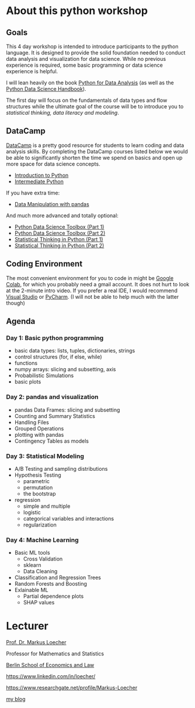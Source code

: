 About this python workshop
===================

Goals
-----

This 4 day workshop is intended to introduce participants
to the python language. It is designed to provide the solid
foundation needed to conduct data analysis and visualization for data
science. While no previous experience is required, some basic
programming or data science experience is helpful.

I will lean heavily on the book [Python for Data Analysis](https://wesmckinney.com/book/) (as well as the [Python Data Science Handbook](https://jakevdp.github.io/PythonDataScienceHandbook/)).

The first day will focus on the fundamentals of data types and flow structures while the ultimate goal of the course will be to introduce you to _statistical thinking, data literacy and modeling_.


DataCamp
------
[DataCamp](https://app.datacamp.com/) is a pretty good resource for students to learn coding and data analysis skills.
By completing the DataCamp courses listed below we would be able to significantly shorten 
the time we spend on basics and open up more space for data science concepts.

* [Introduction to Python](https://app.datacamp.com/learn/courses/intro-to-python-for-data-science)
* [Intermediate Python](https://app.datacamp.com/learn/courses/intermediate-python)

If you have extra time:
* [Data Manipulation with pandas](https://app.datacamp.com/learn/courses/data-manipulation-with-pandas)

And much more advanced and totally optional:

* [Python Data Science Toolbox (Part 1)](https://www.datacamp.com/courses/python-data-science-toolbox-part-1)
* [Python Data Science Toolbox (Part 2)](https://www.datacamp.com/courses/python-data-science-toolbox-part-2)
* [Statistical Thinking in Python (Part 1)](https://www.datacamp.com/courses/statistical-thinking-in-python-part-1)
* [Statistical Thinking in Python (Part 2)](https://www.datacamp.com/courses/statistical-thinking-in-python-part-2)

Coding Environment
------
The most convenient environment for you to code in might be [Google Colab](https://colab.research.google.com/), for which you probably need a gmail account. It does not hurt to look at the 2-minute intro video.
If you prefer a real IDE, I would recommend [Visual Studio](https://visualstudio.microsoft.com/downloads/) or [PyCharm](https://www.jetbrains.com/pycharm/download/). (I will not be able to help much with the latter though)

Agenda
------

### Day 1: Basic python programming

-   basic data types: lists, tuples, dictionaries, strings
-   control structures (for, if else, while)
-   functions
-   numpy arrays: slicing and subsetting, axis
-   Probabilistic Simulations
-   basic plots

### Day 2: pandas and visualization

-   pandas Data Frames: slicing and subsetting
-   Counting and Summary Statistics
-   Handling Files
-   Grouped Operations
-   plotting with pandas
-   Contingency Tables as models

### Day 3: Statistical Modeling

-   A/B Testing and sampling distributions
-   Hypothesis Testing
    * parametric
    * permutation
    * the bootstrap
-   regression
    * simple and multiple
    * logistic
    * categorical variables and interactions
    * regularization

### Day 4: Machine Learning

-   Basic ML tools
    * Cross Validation
    * sklearn
    * Data Cleaning
-   Classification and Regression Trees
-   Random Forests and Boosting
-   Exlainable ML
    * Partial dependence plots
    * SHAP values

Lecturer
=====


[Prof. Dr. Markus
Loecher](http://www.hwr-berlin.de/fachbereich-wirtschaftswissenschaften/kontakt/personen/kontakt-info/2184/ "ML official university link")

Professor for Mathematics and Statistics

[Berlin School of Economics and Law](http://www.hwr-berlin.de "BSEL Homepage")

https://www.linkedin.com/in/loecher/

https://www.researchgate.net/profile/Markus-Loecher

[my blog](https://markusloecher.github.io/ "blog")

